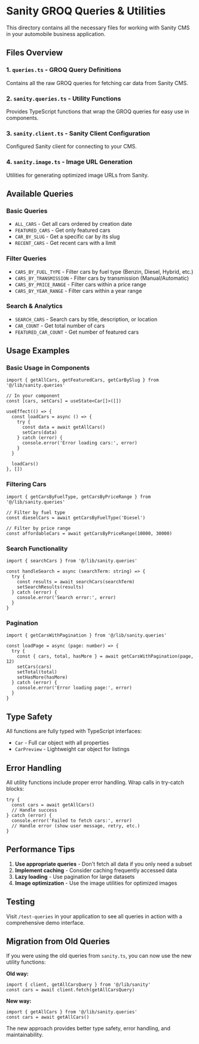 # Sanity GROQ Queries & Utilities

This directory contains all the necessary files for working with Sanity CMS in your automobile business application.

## Files Overview

### 1. `queries.ts` - GROQ Query Definitions
Contains all the raw GROQ queries for fetching car data from Sanity CMS.

### 2. `sanity.queries.ts` - Utility Functions
Provides TypeScript functions that wrap the GROQ queries for easy use in components.

### 3. `sanity.client.ts` - Sanity Client Configuration
Configured Sanity client for connecting to your CMS.

### 4. `sanity.image.ts` - Image URL Generation
Utilities for generating optimized image URLs from Sanity.

## Available Queries

### Basic Queries
- `ALL_CARS` - Get all cars ordered by creation date
- `FEATURED_CARS` - Get only featured cars
- `CAR_BY_SLUG` - Get a specific car by its slug
- `RECENT_CARS` - Get recent cars with a limit

### Filter Queries
- `CARS_BY_FUEL_TYPE` - Filter cars by fuel type (Benzin, Diesel, Hybrid, etc.)
- `CARS_BY_TRANSMISSION` - Filter cars by transmission (Manual/Automatic)
- `CARS_BY_PRICE_RANGE` - Filter cars within a price range
- `CARS_BY_YEAR_RANGE` - Filter cars within a year range

### Search & Analytics
- `SEARCH_CARS` - Search cars by title, description, or location
- `CAR_COUNT` - Get total number of cars
- `FEATURED_CAR_COUNT` - Get number of featured cars

## Usage Examples

### Basic Usage in Components

```tsx
import { getAllCars, getFeaturedCars, getCarBySlug } from '@/lib/sanity.queries'

// In your component
const [cars, setCars] = useState<Car[]>([])

useEffect(() => {
  const loadCars = async () => {
    try {
      const data = await getAllCars()
      setCars(data)
    } catch (error) {
      console.error('Error loading cars:', error)
    }
  }
  
  loadCars()
}, [])
```

### Filtering Cars

```tsx
import { getCarsByFuelType, getCarsByPriceRange } from '@/lib/sanity.queries'

// Filter by fuel type
const dieselCars = await getCarsByFuelType('Diesel')

// Filter by price range
const affordableCars = await getCarsByPriceRange(10000, 30000)
```

### Search Functionality

```tsx
import { searchCars } from '@/lib/sanity.queries'

const handleSearch = async (searchTerm: string) => {
  try {
    const results = await searchCars(searchTerm)
    setSearchResults(results)
  } catch (error) {
    console.error('Search error:', error)
  }
}
```

### Pagination

```tsx
import { getCarsWithPagination } from '@/lib/sanity.queries'

const loadPage = async (page: number) => {
  try {
    const { cars, total, hasMore } = await getCarsWithPagination(page, 12)
    setCars(cars)
    setTotal(total)
    setHasMore(hasMore)
  } catch (error) {
    console.error('Error loading page:', error)
  }
}
```

## Type Safety

All functions are fully typed with TypeScript interfaces:

- `Car` - Full car object with all properties
- `CarPreview` - Lightweight car object for listings

## Error Handling

All utility functions include proper error handling. Wrap calls in try-catch blocks:

```tsx
try {
  const cars = await getAllCars()
  // Handle success
} catch (error) {
  console.error('Failed to fetch cars:', error)
  // Handle error (show user message, retry, etc.)
}
```

## Performance Tips

1. **Use appropriate queries** - Don't fetch all data if you only need a subset
2. **Implement caching** - Consider caching frequently accessed data
3. **Lazy loading** - Use pagination for large datasets
4. **Image optimization** - Use the image utilities for optimized images

## Testing

Visit `/test-queries` in your application to see all queries in action with a comprehensive demo interface.

## Migration from Old Queries

If you were using the old queries from `sanity.ts`, you can now use the new utility functions:

**Old way:**
```tsx
import { client, getAllCarsQuery } from '@/lib/sanity'
const cars = await client.fetch(getAllCarsQuery)
```

**New way:**
```tsx
import { getAllCars } from '@/lib/sanity.queries'
const cars = await getAllCars()
```

The new approach provides better type safety, error handling, and maintainability.
